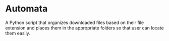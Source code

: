 # Automata
A Python script that organizes downloaded files based on their file extension and places them in the appropriate folders so that user can locate them easily.
